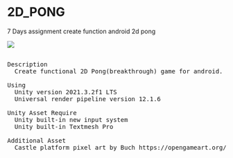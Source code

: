 # 2D_PONG
7 Days assignment create function android 2d pong

![](https://github.com/KLoOonal/2D_PONG/blob/develop/2Dsample.gif)
<pre>

Description 
  Create functional 2D Pong(breakthrough) game for android.
  
Using
  Unity version 2021.3.2f1 LTS
  Universal render pipeline version 12.1.6

Unity Asset Require
  Unity built-in new input system
  Unity built-in Textmesh Pro

Additional Asset
  Castle platform pixel art by Buch https://opengameart.org/users/buch
</pre>
